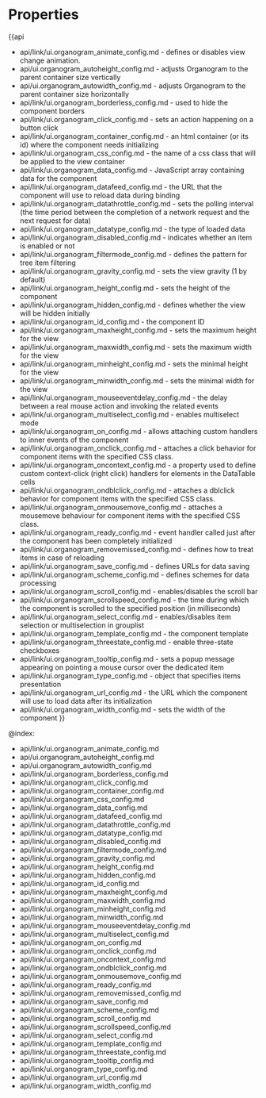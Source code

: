 Properties
==========

{{api
- api/link/ui.organogram_animate_config.md - defines or disables view change animation.
- api/ui.organogram_autoheight_config.md - adjusts Organogram to the parent container size vertically
- api/ui.organogram_autowidth_config.md - adjusts Organogram to the parent container size horizontally
- api/link/ui.organogram_borderless_config.md - used to hide the component borders
- api/link/ui.organogram_click_config.md - sets an action happening on a button click
- api/link/ui.organogram_container_config.md - an html container (or its id) where the component needs initializing
- api/link/ui.organogram_css_config.md - the name of a css class that will be applied to the view container
- api/link/ui.organogram_data_config.md - JavaScript array containing data for the component
- api/link/ui.organogram_datafeed_config.md - the URL that the component will use to reload data during binding
- api/link/ui.organogram_datathrottle_config.md - sets the polling interval (the time period between the completion of a network request and the next request for data)
- api/link/ui.organogram_datatype_config.md - the type of loaded data
- api/link/ui.organogram_disabled_config.md - indicates whether an item is enabled or not
- api/link/ui.organogram_filtermode_config.md - defines the pattern for tree item filtering
- api/link/ui.organogram_gravity_config.md - sets the view gravity (1 by default)
- api/link/ui.organogram_height_config.md - sets the height of the component
- api/link/ui.organogram_hidden_config.md - defines whether the view will be hidden initially
- api/link/ui.organogram_id_config.md - the component ID
- api/link/ui.organogram_maxheight_config.md - sets the maximum height for the view
- api/link/ui.organogram_maxwidth_config.md - sets the maximum width for the view
- api/link/ui.organogram_minheight_config.md - sets the minimal height for the view
- api/link/ui.organogram_minwidth_config.md - sets the minimal width for the view
- api/link/ui.organogram_mouseeventdelay_config.md - the delay between a real mouse action and invoking the related events
- api/link/ui.organogram_multiselect_config.md - enables multiselect mode
- api/link/ui.organogram_on_config.md - allows attaching custom handlers to inner events of the component
- api/link/ui.organogram_onclick_config.md - attaches a click behavior for component items with the specified CSS class.
- api/link/ui.organogram_oncontext_config.md - a property used to define custom context-click (right click) handlers for elements in the DataTable cells<br>
- api/link/ui.organogram_ondblclick_config.md - attaches a dblclick behavior for component items with the specified CSS class.
- api/link/ui.organogram_onmousemove_config.md - attaches a mousemove behaviour for component items with the specified CSS class.
- api/link/ui.organogram_ready_config.md - event handler called just after the component has been completely initialized
- api/link/ui.organogram_removemissed_config.md - defines how to treat items in case of reloading
- api/link/ui.organogram_save_config.md - defines URLs for data saving
- api/link/ui.organogram_scheme_config.md - defines schemes for data processing
- api/link/ui.organogram_scroll_config.md - enables/disables the scroll bar
- api/link/ui.organogram_scrollspeed_config.md - the time during which the component is scrolled to the specified position (in milliseconds)
- api/link/ui.organogram_select_config.md - enables/disables item selection or multiselection in grouplist
- api/link/ui.organogram_template_config.md - the component template
- api/link/ui.organogram_threestate_config.md - enable three-state checkboxes
- api/link/ui.organogram_tooltip_config.md - sets a popup message appearing on pointing a mouse cursor over the dedicated item
- api/link/ui.organogram_type_config.md - object that specifies items presentation
- api/link/ui.organogram_url_config.md - the URL which the component will use to load data after its initialization
- api/link/ui.organogram_width_config.md - sets the width of the component
}}

@index:
- api/link/ui.organogram_animate_config.md
- api/ui.organogram_autoheight_config.md
- api/ui.organogram_autowidth_config.md
- api/link/ui.organogram_borderless_config.md
- api/link/ui.organogram_click_config.md
- api/link/ui.organogram_container_config.md
- api/link/ui.organogram_css_config.md
- api/link/ui.organogram_data_config.md
- api/link/ui.organogram_datafeed_config.md
- api/link/ui.organogram_datathrottle_config.md
- api/link/ui.organogram_datatype_config.md
- api/link/ui.organogram_disabled_config.md
- api/link/ui.organogram_filtermode_config.md
- api/link/ui.organogram_gravity_config.md
- api/link/ui.organogram_height_config.md
- api/link/ui.organogram_hidden_config.md
- api/link/ui.organogram_id_config.md
- api/link/ui.organogram_maxheight_config.md
- api/link/ui.organogram_maxwidth_config.md
- api/link/ui.organogram_minheight_config.md
- api/link/ui.organogram_minwidth_config.md
- api/link/ui.organogram_mouseeventdelay_config.md
- api/link/ui.organogram_multiselect_config.md
- api/link/ui.organogram_on_config.md
- api/link/ui.organogram_onclick_config.md
- api/link/ui.organogram_oncontext_config.md
- api/link/ui.organogram_ondblclick_config.md
- api/link/ui.organogram_onmousemove_config.md
- api/link/ui.organogram_ready_config.md
- api/link/ui.organogram_removemissed_config.md
- api/link/ui.organogram_save_config.md
- api/link/ui.organogram_scheme_config.md
- api/link/ui.organogram_scroll_config.md
- api/link/ui.organogram_scrollspeed_config.md
- api/link/ui.organogram_select_config.md
- api/link/ui.organogram_template_config.md
- api/link/ui.organogram_threestate_config.md
- api/link/ui.organogram_tooltip_config.md
- api/link/ui.organogram_type_config.md
- api/link/ui.organogram_url_config.md
- api/link/ui.organogram_width_config.md

